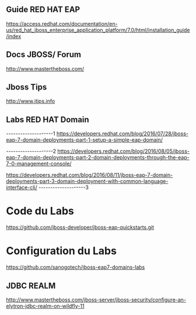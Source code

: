 ## Guide RED HAT EAP
https://access.redhat.com/documentation/en-us/red_hat_jboss_enterprise_application_platform/7.0/html/installation_guide/index

## Docs JBOSS/ Forum

http://www.mastertheboss.com/

## Jboss Tips
http://www.jtips.info

## Labs RED HAT  Domain

--------------------1
https://developers.redhat.com/blog/2016/07/28/jboss-eap-7-domain-deployments-part-1-setup-a-simple-eap-domain/

--------------------2 
https://developers.redhat.com/blog/2016/08/05/jboss-eap-7-domain-deployments-part-2-domain-deployments-through-the-eap-7-0-management-console/

https://developers.redhat.com/blog/2016/08/11/jboss-eap-7-domain-deployments-part-3-domain-deployment-with-common-language-interface-cli/
--------------------3

# Code du Labs
https://github.com/jboss-developer/jboss-eap-quickstarts.git
# Configuration du Labs
 
https://github.com/sanogotech/jboss-eap7-domains-labs
 ## JDBC  REALM
 http://www.mastertheboss.com/jboss-server/jboss-security/configure-an-elytron-jdbc-realm-on-wildfly-11






